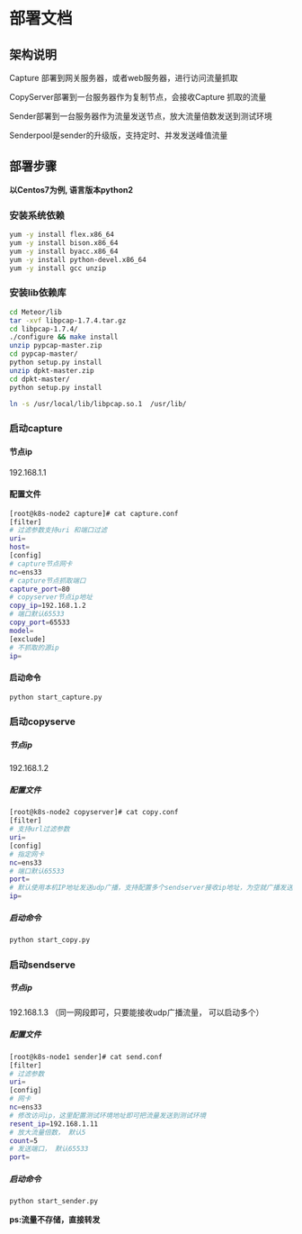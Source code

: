 # 部署文档



## 架构说明

Capture 部署到网关服务器，或者web服务器，进行访问流量抓取

CopyServer部署到一台服务器作为复制节点，会接收Capture 抓取的流量

Sender部署到一台服务器作为流量发送节点，放大流量倍数发送到测试环境 

Senderpool是sender的升级版，支持定时、并发发送峰值流量



## 部署步骤

**以Centos7为例, 语言版本python2**

### 安装系统依赖

```bash
yum -y install flex.x86_64
yum -y install bison.x86_64
yum -y install byacc.x86_64
yum -y install python-devel.x86_64
yum -y install gcc unzip
```

### 安装lib依赖库

```bash
cd Meteor/lib
tar -xvf libpcap-1.7.4.tar.gz
cd libpcap-1.7.4/
./configure && make install
unzip pypcap-master.zip
cd pypcap-master/
python setup.py install
unzip dpkt-master.zip
cd dpkt-master/
python setup.py install

ln -s /usr/local/lib/libpcap.so.1  /usr/lib/
```



### 启动capture

#### 节点ip

192.168.1.1

#### 配置文件

```bash
[root@k8s-node2 capture]# cat capture.conf 
[filter]
# 过滤参数支持uri 和端口过滤
uri=
host=
[config]
# capture节点网卡
nc=ens33
# capture节点抓取端口
capture_port=80
# copyserver节点ip地址
copy_ip=192.168.1.2
# 端口默认65533
copy_port=65533
model=
[exclude]
# 不抓取的源ip
ip=


```

#### 启动命令

```bash
python start_capture.py
```



### 启动copyserve

##### 节点ip

192.168.1.2

##### 配置文件

```bash
[root@k8s-node2 copyserver]# cat copy.conf 
[filter]
# 支持url过滤参数
uri=
[config]
# 指定网卡
nc=ens33
# 端口默认65533
port=
# 默认使用本机IP地址发送udp广播，支持配置多个sendserver接收ip地址，为空就广播发送，不为空就是发送给指定ip
ip=

```

##### 启动命令

```bash
python start_copy.py
```



### 启动sendserve

##### 节点ip

192.168.1.3 （同一网段即可，只要能接收udp广播流量， 可以启动多个）

##### 配置文件

```bash
[root@k8s-node1 sender]# cat send.conf 
[filter]
# 过滤参数
uri=
[config]
# 网卡
nc=ens33
# 修改访问ip，这里配置测试环境地址即可把流量发送到测试环境
resent_ip=192.168.1.11
# 放大流量倍数， 默认5
count=5
# 发送端口， 默认65533
port=

```

##### 启动命令

```bash
python start_sender.py
```



**ps:流量不存储，直接转发**